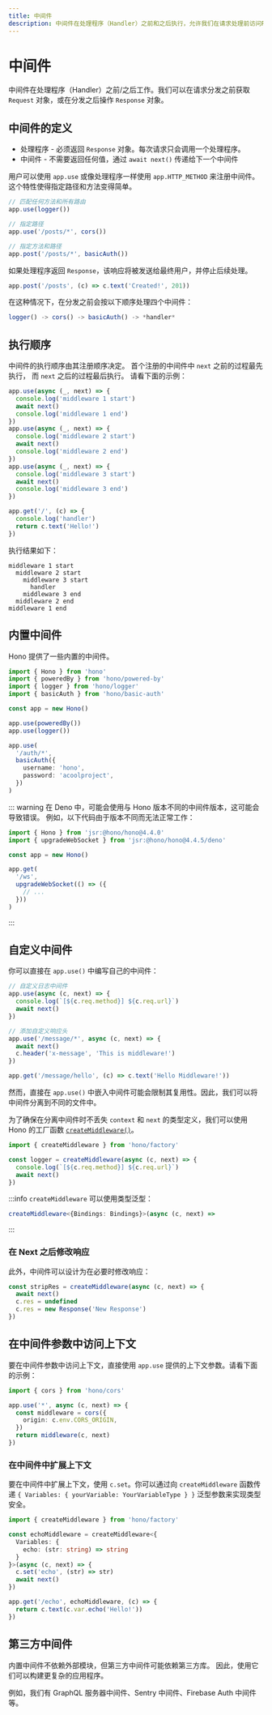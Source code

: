 ```yaml
---
title: 中间件
description: 中间件在处理程序（Handler）之前和之后执行，允许我们在请求处理前访问Request 对象，或在响应处理后修改 Response对象。
---
```


# 中间件

中间件在处理程序（Handler）之前/之后工作。我们可以在请求分发之前获取 `Request` 对象，或在分发之后操作 `Response` 对象。

## 中间件的定义

- 处理程序 - 必须返回 `Response` 对象。每次请求只会调用一个处理程序。
- 中间件 - 不需要返回任何值，通过 `await next()` 传递给下一个中间件

用户可以使用 `app.use` 或像处理程序一样使用 `app.HTTP_METHOD` 来注册中间件。这个特性使得指定路径和方法变得简单。

```ts
// 匹配任何方法和所有路由
app.use(logger())

// 指定路径
app.use('/posts/*', cors())

// 指定方法和路径
app.post('/posts/*', basicAuth())
```

如果处理程序返回 `Response`，该响应将被发送给最终用户，并停止后续处理。

```ts
app.post('/posts', (c) => c.text('Created!', 201))
```

在这种情况下，在分发之前会按以下顺序处理四个中间件：

```ts
logger() -> cors() -> basicAuth() -> *handler*
```

## 执行顺序

中间件的执行顺序由其注册顺序决定。
首个注册的中间件中 `next` 之前的过程最先执行，
而 `next` 之后的过程最后执行。
请看下面的示例：

```ts
app.use(async (_, next) => {
  console.log('middleware 1 start')
  await next()
  console.log('middleware 1 end')
})
app.use(async (_, next) => {
  console.log('middleware 2 start')
  await next()
  console.log('middleware 2 end')
})
app.use(async (_, next) => {
  console.log('middleware 3 start')
  await next()
  console.log('middleware 3 end')
})

app.get('/', (c) => {
  console.log('handler')
  return c.text('Hello!')
})
```

执行结果如下：

```
middleware 1 start
  middleware 2 start
    middleware 3 start
      handler
    middleware 3 end
  middleware 2 end
middleware 1 end
```

## 内置中间件

Hono 提供了一些内置的中间件。

```ts
import { Hono } from 'hono'
import { poweredBy } from 'hono/powered-by'
import { logger } from 'hono/logger'
import { basicAuth } from 'hono/basic-auth'

const app = new Hono()

app.use(poweredBy())
app.use(logger())

app.use(
  '/auth/*',
  basicAuth({
    username: 'hono',
    password: 'acoolproject',
  })
)
```

::: warning
在 Deno 中，可能会使用与 Hono 版本不同的中间件版本，这可能会导致错误。
例如，以下代码由于版本不同而无法正常工作：

```ts
import { Hono } from 'jsr:@hono/hono@4.4.0'
import { upgradeWebSocket } from 'jsr:@hono/hono@4.4.5/deno'

const app = new Hono()

app.get(
  '/ws',
  upgradeWebSocket(() => ({
    // ...
  }))
)
```

:::

## 自定义中间件

你可以直接在 `app.use()` 中编写自己的中间件：

```ts
// 自定义日志中间件
app.use(async (c, next) => {
  console.log(`[${c.req.method}] ${c.req.url}`)
  await next()
})

// 添加自定义响应头
app.use('/message/*', async (c, next) => {
  await next()
  c.header('x-message', 'This is middleware!')
})

app.get('/message/hello', (c) => c.text('Hello Middleware!'))
```

然而，直接在 `app.use()` 中嵌入中间件可能会限制其复用性。因此，我们可以将中间件分离到不同的文件中。

为了确保在分离中间件时不丢失 `context` 和 `next` 的类型定义，我们可以使用 Hono 的工厂函数 
[`createMiddleware()`](/docs/helpers/factory#createmiddleware)。

```ts
import { createMiddleware } from 'hono/factory'

const logger = createMiddleware(async (c, next) => {
  console.log(`[${c.req.method}] ${c.req.url}`)
  await next()
})
```

:::info
`createMiddleware` 可以使用类型泛型：

```ts
createMiddleware<{Bindings: Bindings}>(async (c, next) =>
```

:::

### 在 Next 之后修改响应

此外，中间件可以设计为在必要时修改响应：

```ts
const stripRes = createMiddleware(async (c, next) => {
  await next()
  c.res = undefined
  c.res = new Response('New Response')
})
```

## 在中间件参数中访问上下文

要在中间件参数中访问上下文，直接使用 `app.use` 提供的上下文参数。请看下面的示例：

```ts
import { cors } from 'hono/cors'

app.use('*', async (c, next) => {
  const middleware = cors({
    origin: c.env.CORS_ORIGIN,
  })
  return middleware(c, next)
})
```

### 在中间件中扩展上下文

要在中间件中扩展上下文，使用 `c.set`。你可以通过向 `createMiddleware` 函数传递 `{ Variables: { yourVariable: YourVariableType } }` 泛型参数来实现类型安全。

```ts
import { createMiddleware } from 'hono/factory'

const echoMiddleware = createMiddleware<{
  Variables: {
    echo: (str: string) => string
  }
}>(async (c, next) => {
  c.set('echo', (str) => str)
  await next()
})

app.get('/echo', echoMiddleware, (c) => {
  return c.text(c.var.echo('Hello!'))
})
```

## 第三方中间件

内置中间件不依赖外部模块，但第三方中间件可能依赖第三方库。
因此，使用它们可以构建更复杂的应用程序。

例如，我们有 GraphQL 服务器中间件、Sentry 中间件、Firebase Auth 中间件等。
